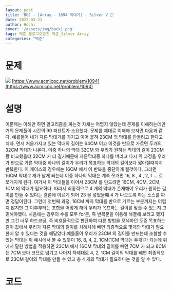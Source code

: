 ```yaml
---
layout: post
title: 'BOJ - [Array - 1094 막대기] - Silver V 🥈'
date: 2022-03-21
author: Hoshi
cover: '/assets/img/back1.png'
tags: 백준 블로그오픈전 백준_Silver Array
categories: "백준"
---
```

# 문제
![]({{site.url}}/assets/img/posts_img/1094.png)
[https://www.acmicpc.net/problem/1094](https://www.acmicpc.net/problem/1094)

# 설명
이문제는 이해만 하면 알고리즘을 짜는것 자체는 어렵지 않았는데 문제를 이해하는데만 거의 문제풀이 시간의 90 퍼센트가 소요했다. 문제를 제대로 이해해 보자면 다음과 같다.
예를들어 내가 자른 막대기를 가지고 이어 붙혀 23CM 의 막대를 만들려고 한다고 치자. 먼저 처음가지고 있는 막대의 길이는 64CM 이고 이것을 반으로 가르면 두개의 32CM 막대가 나온다. 이중 하나의 막대 32CM 와 우리가 원하는 막대의 길이 23CM 랑 비교했을떄 32CM 가 더 길기때문에 자른막대중 하나를 버리고 다시 위 과정을 우리가 반으로 가른 막대중 하나의 길이가 우리가 목표하는 막대의 길이보다 짧아질때까지 반복한다. 이 케이스의 경우에는 16CM 에서 이 반복을 중단하게 될것이다. 그러면 16CM 막대 2 개가 남게 되는데 이중 하나의 막대는 계속 쪼개면 16, 8 , 4 , 2, 1 ... 로 쪼개지게 된다. 여기서 이 막대들을 이어서 23CM 를 만드려면 16CM, 4CM, 2CM, 1CM 의 막대가 필요하다. 따라서 최종적으로 4 개의 막대가 존재해야 우리가 원하는 길이를 만들 수 있다는 결론에 이르게 되어 23 을 넣었을떄 4 가 나오도록 하는 소스를 짜면 정답이된다. 그런데 첫번째 과정, 16CM 까지 막대를 반으로 가르는 부분까지는 어렵지 않지만 그 이후부터는 조합을 어떻게 해야 우리가 목표하는 길이를 맞출 수 있는지 고민해야했다. 처음에는 경우의 수를 모두 for문, 즉 반복문을 이용해 해결해 보려고 했지만 그건 너무 하드코딩, 즉 비효율적으로 판단하여 다른 방법을 모색하던 도중 목표하는 길이 값에서 우리가 자른 막대의 길이를 차례차례 빼면 최종적으로 몇개의 막대가 필요한지 알 수 있다는 것을 깨달았다.예를들어 우리가 23CM 의 길이를 만드는데 조합할 수 있는 막대는 위 예시에서 볼 수 있듯이 16, 8, 4, 2, 1CM(1CM 막대는 두개)가 되는데 위에서 말한 방법을 적용하면 23CM 에서 16CM 막대의 길이를 빼면 7CM 가 되고 8CM 는 7CM 보다 크므로 넘기고 나머지 차례대로 4, 2, 1CM 길이의 막대를 뺴면 최종적으로 23CM 길이의 막대를 만들 수 있고 총 4 개의 막대가 필요하다는 것을 알 수 있다.

# 코드

```c

```
